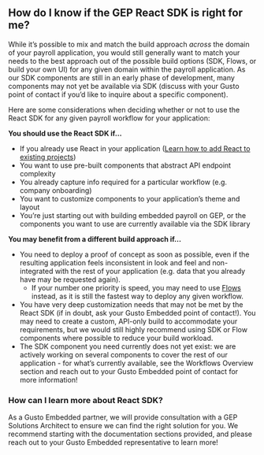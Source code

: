 ## How do I know if the GEP React SDK is right for me?

While it’s possible to mix and match the build approach _across_ the domain of your payroll application, you would still generally want to match your needs to the best approach out of the possible build options (SDK, Flows, or build your own UI) for any given domain within the payroll application. As our SDK components are still in an early phase of development, many components may not yet be available via SDK (discuss with your Gusto point of contact if you’d like to inquire about a specific component).

Here are some considerations when deciding whether or not to use the React SDK for any given payroll workflow for your application:

**You should use the React SDK if…**

- If you already use React in your application ([Learn how to add React to existing projects]([https://react.dev/](https://react.dev/learn/add-react-to-an-existing-project)))
- You want to use pre-built components that abstract API endpoint complexity
- You already capture info required for a particular workflow (e.g. company onboarding)
- You want to customize components to your application’s theme and layout
- You’re just starting out with building embedded payroll on GEP, or the components you want to use are currently available via the SDK library

**You may benefit from a different build approach if…**

- You need to deploy a proof of concept as soon as possible, even if the resulting application feels inconsistent in look and feel and non-integrated with the rest of your application (e.g. data that you already have may be requested again).
  - If your number one priority is speed, you may need to use [Flows](https://docs.gusto.com/embedded-payroll/docs/flows-intro) instead, as it is still the fastest way to deploy any given workflow.
- You have very deep customization needs that may not be met by the React SDK (if in doubt, ask your Gusto Embedded point of contact!). You may need to create a custom, API-only build to accommodate your requirements, but we would still highly recommend using SDK or Flow components where possible to reduce your build workload.
- The SDK component you need currently does not yet exist: we are actively working on several components to cover the rest of our application - for what’s currently available, see the Workflows Overview section and reach out to your Gusto Embedded point of contact for more information!

### How can I learn more about React SDK?

As a Gusto Embedded partner, we will provide consultation with a GEP Solutions Architect to ensure we can find the right solution for you. We recommend starting with the documentation sections provided, and please reach out to your Gusto Embedded representative to learn more!
